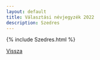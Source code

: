 ```yaml
---
layout: default
title: Választási névjegyzék 2022
description: Szedres
---
```


{% include Szedres.html %}

[Vissza](./)